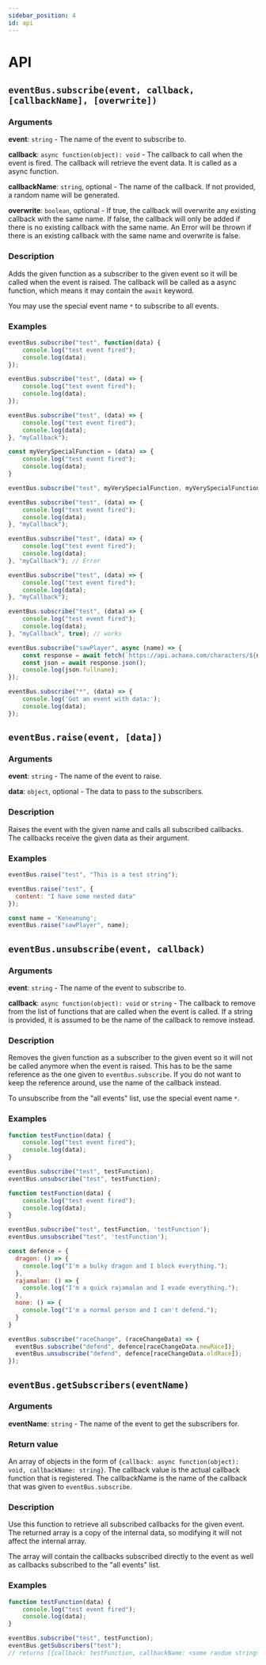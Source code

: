 ```yaml
---
sidebar_position: 4
id: api
---
```

# API #

## `eventBus.subscribe(event, callback, [callbackName], [overwrite])` ##

### Arguments ###

**event**: `string` - The name of the event to subscribe to.

**callback**: `async function(object): void` - The callback to call when the event is fired. The callback will retrieve the event data. It is called as a async function.

**callbackName**: `string`, optional - The name of the callback. If not provided, a random name will be generated.

**overwrite**: `boolean`, optional - If true, the callback will overwrite any existing callback with the same name. If false, the callback will only be added if there is no existing callback with the same name. An Error will be thrown if there is an existing callback with the same name and overwrite is false.

### Description ###

Adds the given function as a subscriber to the given event so it will be called  when the event is raised. The callback will be called as a async function, which means it may contain the `await` keyword.

You may use the special event name `*` to subscribe to all events.

### Examples ###

```js
eventBus.subscribe("test", function(data) {
    console.log("test event fired");
    console.log(data);
});
```

```js
eventBus.subscribe("test", (data) => {
    console.log("test event fired");
    console.log(data);
});
```

```js
eventBus.subscribe("test", (data) => {
    console.log("test event fired");
    console.log(data);
}, "myCallback");
```

```js
const myVerySpecialFunction = (data) => {
    console.log("test event fired");
    console.log(data);
}

eventBus.subscribe("test", myVerySpecialFunction, myVerySpecialFunction.name);
```

```js
eventBus.subscribe("test", (data) => {
    console.log("test event fired");
    console.log(data);
}, "myCallback");

eventBus.subscribe("test", (data) => {
    console.log("test event fired");
    console.log(data);
}, "myCallback"); // Error
```

```js
eventBus.subscribe("test", (data) => {
    console.log("test event fired");
    console.log(data);
}, "myCallback");

eventBus.subscribe("test", (data) => {
    console.log("test event fired");
    console.log(data);
}, "myCallback", true); // works
```

```js
eventBus.subscribe("sawPlayer", async (name) => {
    const response = await fetch(`https://api.achaea.com/characters/${name}.json`);
    const json = await response.json();
    console.log(json.fullname);
});
```

```js
eventBus.subscribe("*", (data) => {
    console.log('Got an event with data:');
    console.log(data);
});
```

## `eventBus.raise(event, [data])` ##

### Arguments ###

**event**: `string` - The name of the event to raise.

**data**: `object`, optional - The data to pass to the subscribers.

### Description ###

Raises the event with the given name and calls all subscribed callbacks. The callbacks receive the given data as their argument.

### Examples ###

```js
eventBus.raise("test", "This is a test string");
```

```js
eventBus.raise("test", {
  content: "I have some nested data"
});
```

```js
const name = 'Keneanung';
eventBus.raise("sawPlayer", name);
```

## `eventBus.unsubscribe(event, callback)` ##

### Arguments ###

**event**: `string` - The name of the event to subscribe to.

**callback**: `async function(object): void` or `string` - The callback to remove from the list of functions that are called when the event is called. If a string is provided, it is assumed to be the name of the callback to remove instead.

### Description ###

Removes the given function as a subscriber to the given event so it will not be called anymore when the event is raised. This has to be the same reference as the one given to `eventBus.subscribe`. If you do not want to keep the reference around, use the name of the callback instead.

To unsubscribe from the "all events" list, use the special event name `*`.

### Examples ###

```js
function testFunction(data) {
    console.log("test event fired");
    console.log(data);
}

eventBus.subscribe("test", testFunction);
eventBus.unsubscribe("test", testFunction);
```

```js
function testFunction(data) {
    console.log("test event fired");
    console.log(data);
}

eventBus.subscribe("test", testFunction, 'testFunction');
eventBus.unsubscribe("test", 'testFunction');
```

```js
const defence = {
  dragon: () => {
    console.log("I'm a bulky dragon and I block everything.");
  },
  rajamalan: () => {
    console.log("I'm a quick rajamalan and I evade everything.");
  },
  none: () => {
    console.log("I'm a normal person and I can't defend.");
  }
}

eventBus.subscribe("raceChange", (raceChangeData) => {
  eventBus.subscribe("defend", defence[raceChangeData.newRace]);
  eventBus.unsubscribe("defend", defence[raceChangeData.oldRace]);
});
```

## `eventBus.getSubscribers(eventName)` ##

### Arguments ###

**eventName**: `string` - The name of the event to get the subscribers for.

### Return value ###

An array of objects in the form of `{callback: async function(object): void, callbackName: string}`. The callback value is the actual callback function that is registered. The callbackName is the name of the callback that was given to `eventBus.subscribe`.

### Description ###

Use this function to retrieve all subscribed callbacks for the given event. The returned array is a copy of the internal data, so modifying it will not affect the internal array.

The array will contain the callbacks subscribed directly to the event as well as callbacks subscribed to the "all events" list.

### Examples ###

```js
function testFunction(data) {
    console.log("test event fired");
    console.log(data);
}

eventBus.subscribe("test", testFunction);
eventBus.getSubscribers("test");
// returns [{callback: testFunction, callbackName: <some random string>}]
```
